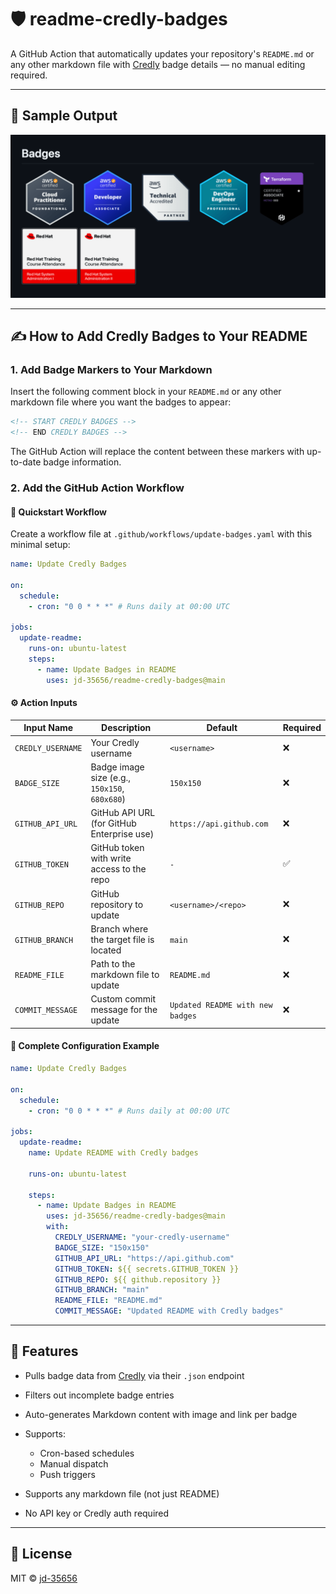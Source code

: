 # 🛡️ readme-credly-badges

A GitHub Action that automatically updates your repository's `README.md` or
any other markdown file with [Credly](https://www.credly.com/) badge details —
no manual editing required.

---

## 📸 Sample Output

![Credly Sample Badges Image](assets/badge-sample.png)

---

## ✍️ How to Add Credly Badges to Your README

### 1. Add Badge Markers to Your Markdown

Insert the following comment block in your `README.md` or any other markdown
file where you want the badges to appear:

```md
<!-- START CREDLY BADGES -->
<!-- END CREDLY BADGES -->
```

The GitHub Action will replace the content between these markers with
up-to-date badge information.

### 2. Add the GitHub Action Workflow

#### 🚀 Quickstart Workflow

Create a workflow file at `.github/workflows/update-badges.yaml` with this
minimal setup:

```yaml
name: Update Credly Badges

on:
  schedule:
    - cron: "0 0 * * *" # Runs daily at 00:00 UTC

jobs:
  update-readme:
    runs-on: ubuntu-latest
    steps:
      - name: Update Badges in README
        uses: jd-35656/readme-credly-badges@main
```

#### ⚙️ Action Inputs

<!-- markdownlint-disable MD013 -->

| Input Name        | Description                                   | Default                          | Required |
| ----------------- | --------------------------------------------- | -------------------------------- | -------- |
| `CREDLY_USERNAME` | Your Credly username                          | `<username>`                     | ❌       |
| `BADGE_SIZE`      | Badge image size (e.g., `150x150`, `680x680`) | `150x150`                        | ❌       |
| `GITHUB_API_URL`  | GitHub API URL (for GitHub Enterprise use)    | `https://api.github.com`         | ❌       |
| `GITHUB_TOKEN`    | GitHub token with write access to the repo    | `-`                              | ✅       |
| `GITHUB_REPO`     | GitHub repository to update                   | `<username>/<repo>`              | ❌       |
| `GITHUB_BRANCH`   | Branch where the target file is located       | `main`                           | ❌       |
| `README_FILE`     | Path to the markdown file to update           | `README.md`                      | ❌       |
| `COMMIT_MESSAGE`  | Custom commit message for the update          | `Updated README with new badges` | ❌       |

<!-- markdownlint-enable MD013 -->

#### 🔧 Complete Configuration Example

```yaml
name: Update Credly Badges

on:
  schedule:
    - cron: "0 0 * * *" # Runs daily at 00:00 UTC

jobs:
  update-readme:
    name: Update README with Credly badges

    runs-on: ubuntu-latest

    steps:
      - name: Update Badges in README
        uses: jd-35656/readme-credly-badges@main
        with:
          CREDLY_USERNAME: "your-credly-username"
          BADGE_SIZE: "150x150"
          GITHUB_API_URL: "https://api.github.com"
          GITHUB_TOKEN: ${{ secrets.GITHUB_TOKEN }}
          GITHUB_REPO: ${{ github.repository }}
          GITHUB_BRANCH: "main"
          README_FILE: "README.md"
          COMMIT_MESSAGE: "Updated README with Credly badges"
```

---

## 🚀 Features

- Pulls badge data from [Credly](https://www.credly.com/) via their `.json`
  endpoint
- Filters out incomplete badge entries
- Auto-generates Markdown content with image and link per badge
- Supports:

  - Cron-based schedules
  - Manual dispatch
  - Push triggers

- Supports any markdown file (not just README)
- No API key or Credly auth required

---

## 📄 License

MIT © [jd-35656](https://github.com/jd-35656)
